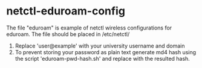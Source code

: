 # netctl-eduroam-config
The file "eduroam" is example of netctl wireless configurations for eduroam.
  The file should be placed in /etc/netctl/
1. Replace 'user@example' with your university username and domain
2. To prevent storing your password as plain text generate md4 hash using the script 'eduroam-pwd-hash.sh' and replace <hash> with the resulted hash.
